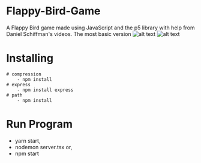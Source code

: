 # Flappy-Bird-Game

A Flappy Bird game made using JavaScript and the p5 library with help from 
Daniel Schiffman's videos. The most basic version 
![alt text](https://d.newsweek.com/en/full/228672/24-flappybird.jpg)
![alt text](https://psmag.com/.image/t_share/MTI3NTgyMjIwOTYwNjM1MzU4/flappy-bird.jpg)

# Installing
    # compression
        - npm install 
    # express 
        - npm install express
    # path
        - npm install 

# Run Program
- yarn start,
- nodemon server.tsx or,
- npm start
